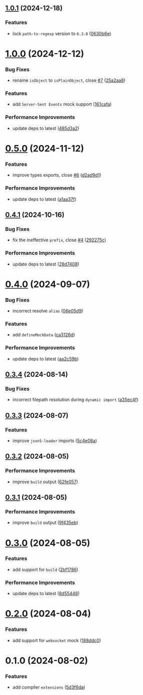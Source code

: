 ## [1.0.1](https://github.com/pengzhanbo/rspack-plugin-mock/compare/v1.0.0...v1.0.1) (2024-12-18)


### Features

* lock `path-to-regexp` version to `6.3.0` ([0630b6e](https://github.com/pengzhanbo/rspack-plugin-mock/commit/0630b6e1ac74fadf75a370022ad0f879b4e61643))



# [1.0.0](https://github.com/pengzhanbo/rspack-plugin-mock/compare/v0.5.0...v1.0.0) (2024-12-12)


### Bug Fixes

* rename `isObject` to `isPlainObject`, close [#7](https://github.com/pengzhanbo/rspack-plugin-mock/issues/7) ([25a2aa8](https://github.com/pengzhanbo/rspack-plugin-mock/commit/25a2aa859c4ea76715f72227668a5d15929035f5))


### Features

* add `Server-Sent Events` mock support ([161cafa](https://github.com/pengzhanbo/rspack-plugin-mock/commit/161cafa9b4421cc5155c6ba5ef24fd361cb95b89))


### Performance Improvements

* update deps to latest ([485d3a2](https://github.com/pengzhanbo/rspack-plugin-mock/commit/485d3a24129827a06a024ba83e2ca41d6deebcfa))



# [0.5.0](https://github.com/pengzhanbo/rspack-plugin-mock/compare/v0.4.1...v0.5.0) (2024-11-12)


### Features

* improve types exports, close [#6](https://github.com/pengzhanbo/rspack-plugin-mock/issues/6) ([d2ad9d1](https://github.com/pengzhanbo/rspack-plugin-mock/commit/d2ad9d1b560c31353ccdd3c785e7f2f0bc4a54ee))


### Performance Improvements

* update deps to latest ([a1aa37f](https://github.com/pengzhanbo/rspack-plugin-mock/commit/a1aa37f44a7e8c45007e56b1cc429ddf827db6a2))



## [0.4.1](https://github.com/pengzhanbo/rspack-plugin-mock/compare/v0.4.0...v0.4.1) (2024-10-16)


### Bug Fixes

* fix the ineffective `prefix`, close [#4](https://github.com/pengzhanbo/rspack-plugin-mock/issues/4) ([292275c](https://github.com/pengzhanbo/rspack-plugin-mock/commit/292275cb1403de8075ea4bbb213b05c8f95c8285))


### Performance Improvements

* update deps to latest ([28d7408](https://github.com/pengzhanbo/rspack-plugin-mock/commit/28d74082414b3600f819cb51e18a61476297aa35))



# [0.4.0](https://github.com/pengzhanbo/rspack-plugin-mock/compare/v0.3.4...v0.4.0) (2024-09-07)


### Bug Fixes

* incorrect resolve `alias` ([06e05d9](https://github.com/pengzhanbo/rspack-plugin-mock/commit/06e05d9d8cab4ec4766659c8bb04b0d3d738065d))


### Features

* add `defineMockData` ([ca3126d](https://github.com/pengzhanbo/rspack-plugin-mock/commit/ca3126d5f86e4b0d5b7758fa847bc16749eb5333))


### Performance Improvements

* update deps to latest ([aa2c59b](https://github.com/pengzhanbo/rspack-plugin-mock/commit/aa2c59b6d5d9f2e3ed51379cde3be56b0a5a4f89))



## [0.3.4](https://github.com/pengzhanbo/rspack-plugin-mock/compare/v0.3.3...v0.3.4) (2024-08-14)


### Bug Fixes

* incorrect filepath resolution during `dynamic import` ([a35ec4f](https://github.com/pengzhanbo/rspack-plugin-mock/commit/a35ec4fb6b3a5fbac790325ecc98f2a528305d91))



## [0.3.3](https://github.com/pengzhanbo/rspack-plugin-mock/compare/v0.3.2...v0.3.3) (2024-08-07)


### Features

* improve `json5-loader` imports ([5c4e08a](https://github.com/pengzhanbo/rspack-plugin-mock/commit/5c4e08a92e38317c57f67a2cf8a8500c732d7bb4))



## [0.3.2](https://github.com/pengzhanbo/rspack-plugin-mock/compare/v0.3.1...v0.3.2) (2024-08-05)


### Performance Improvements

* improve `build` output ([62fe057](https://github.com/pengzhanbo/rspack-plugin-mock/commit/62fe05799f392414f6f95f13455f755bd0ef676d))



## [0.3.1](https://github.com/pengzhanbo/rspack-plugin-mock/compare/v0.3.0...v0.3.1) (2024-08-05)


### Performance Improvements

* improve `build` output ([9f435eb](https://github.com/pengzhanbo/rspack-plugin-mock/commit/9f435ebb84aa9043b2dbebd9a583eafa967a0ae8))



# [0.3.0](https://github.com/pengzhanbo/rspack-plugin-mock/compare/v0.2.0...v0.3.0) (2024-08-05)


### Features

* add support for `build` ([2bf1786](https://github.com/pengzhanbo/rspack-plugin-mock/commit/2bf1786a6beefc7a071f2a966dba565ea561bab8))


### Performance Improvements

* update deps to latest ([8d55448](https://github.com/pengzhanbo/rspack-plugin-mock/commit/8d554482b33665bb0669635a097d8a6adf16be4e))



# [0.2.0](https://github.com/pengzhanbo/rspack-plugin-mock/compare/v0.1.0...v0.2.0) (2024-08-04)


### Features

* add support for `websocket` mock ([188ddc0](https://github.com/pengzhanbo/rspack-plugin-mock/commit/188ddc0f78f6ce7c7b2fc82f0fe8a5b7515f36dd))



# 0.1.0 (2024-08-02)


### Features

* add compiler `extensions` ([5d3f6da](https://github.com/pengzhanbo/rspack-plugin-mock/commit/5d3f6dada83ed69e56b028b5aa4ad6d40f6890b0))



